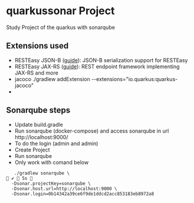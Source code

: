 # quarkussonar Project

Study Project of the quarkus with sonarqube



## Extensions used

- RESTEasy JSON-B ([guide](https://quarkus.io/guides/rest-json)): JSON-B serialization support for RESTEasy
- RESTEasy JAX-RS ([guide](https://quarkus.io/guides/rest-json)): REST endpoint framework implementing JAX-RS and more
- jacoco
  ./gradlew addExtension --extensions="io.quarkus:quarkus-jacoco"
- 


## Sonarqube steps

- Update build.gradle
- Run sonarqube (docker-compose) and access sonarqube in url http://localhost:9000/
- To do the login (admin and admin)
- Create Project
- Run sonarqube
- Only work with comand below
```
   ./gradlew sonarqube \                                                                                                            ✔  5s  
  -Dsonar.projectKey=sonarqube \
  -Dsonar.host.url=http://localhost:9000 \
  -Dsonar.login=0b14342a39ce6f9de1ddcd2acc853183eb8972a8
```



